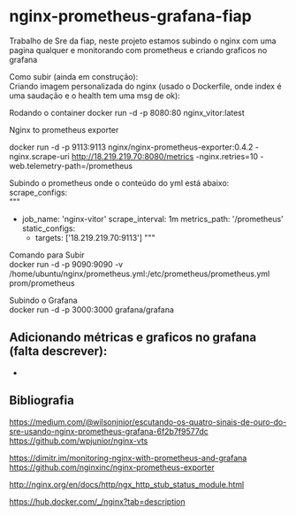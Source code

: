 # nginx-prometheus-grafana-fiap  
Trabalho de Sre da fiap, neste projeto estamos subindo o nginx com uma pagina qualquer e monitorando com prometheus e criando graficos no grafana  


Como subir (ainda em construção):  
Criando imagem personalizada do nginx (usado o Dockerfile, onde index é uma saudação e o health tem uma msg de ok): 

Rodando o container 
docker run -d -p 8080:80 nginx_vitor:latest



Nginx to prometheus exporter  

docker run -d -p 9113:9113 nginx/nginx-prometheus-exporter:0.4.2 -nginx.scrape-uri http://18.219.219.70:8080/metrics -nginx.retries=10 -web.telemetry-path=/prometheus


Subindo o prometheus onde o conteúdo do yml está abaixo:  
scrape_configs:  
"""
  - job_name: 'nginx-vitor'
    scrape_interval: 1m
    metrics_path: '/prometheus'
    static_configs:
      - targets: ['18.219.219.70:9113']
"""

Comando para Subir  
docker run -d -p 9090:9090 -v /home/ubuntu/nginx/prometheus.yml:/etc/prometheus/prometheus.yml prom/prometheus

Subindo o Grafana  
docker run -d -p 3000:3000 grafana/grafana

Adicionando métricas e graficos no grafana (falta descrever): 
-
-

## Bibliografia
https://medium.com/@wilsonjnior/escutando-os-quatro-sinais-de-ouro-do-sre-usando-nginx-prometheus-grafana-6f2b7f9577dc
https://github.com/wpjunior/nginx-vts


https://dimitr.im/monitoring-nginx-with-prometheus-and-grafana
https://github.com/nginxinc/nginx-prometheus-exporter

http://nginx.org/en/docs/http/ngx_http_stub_status_module.html

https://hub.docker.com/_/nginx?tab=description

